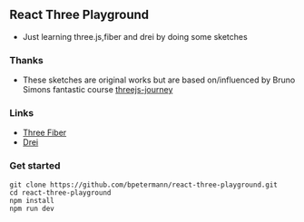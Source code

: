 ## React Three Playground

- Just learning three.js,fiber and drei by doing some sketches

### Thanks

- These sketches are original works but are based on/influenced by Bruno Simons fantastic course [threejs-journey ](https://threejs-journey.com/)

### Links

- [Three Fiber ](https://docs.pmnd.rs/react-three-fiber/getting-started/introduction)
- [Drei ](https://github.com/pmndrs/drei)

### Get started

```
git clone https://github.com/bpetermann/react-three-playground.git
cd react-three-playground
npm install
npm run dev
```
